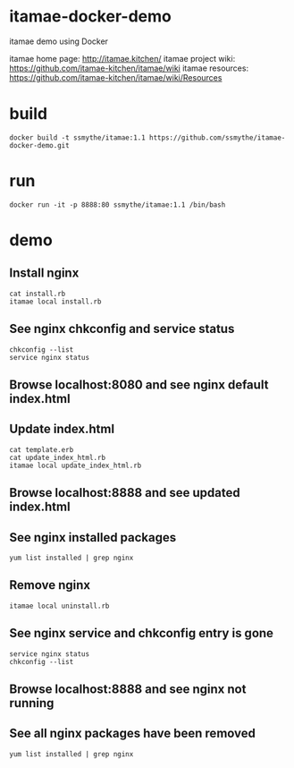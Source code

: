 # itamae-docker-demo
itamae demo using Docker

itamae home page: http://itamae.kitchen/
itamae project wiki: https://github.com/itamae-kitchen/itamae/wiki
itamae resources: https://github.com/itamae-kitchen/itamae/wiki/Resources

# build
    docker build -t ssmythe/itamae:1.1 https://github.com/ssmythe/itamae-docker-demo.git

# run
    docker run -it -p 8888:80 ssmythe/itamae:1.1 /bin/bash

# demo

## Install nginx

    cat install.rb
    itamae local install.rb

## See nginx chkconfig and service status

    chkconfig --list
    service nginx status

## Browse localhost:8080 and see nginx default index.html

## Update index.html

    cat template.erb
    cat update_index_html.rb
    itamae local update_index_html.rb

## Browse localhost:8888 and see updated index.html

## See nginx installed packages

    yum list installed | grep nginx

## Remove nginx

    itamae local uninstall.rb

## See nginx service and chkconfig entry is gone

    service nginx status
    chkconfig --list

## Browse localhost:8888 and see nginx not running

## See all nginx packages have been removed

    yum list installed | grep nginx
